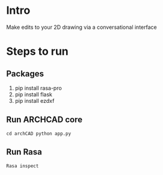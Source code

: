 # Intro
Make edits to your 2D drawing via a conversational interface

# Steps to run
## Packages
1. pip install rasa-pro
2. pip install flask
3. pip install ezdxf
## Run ARCHCAD core
`cd archCAD
python app.py`

## Run Rasa
`Rasa inspect`